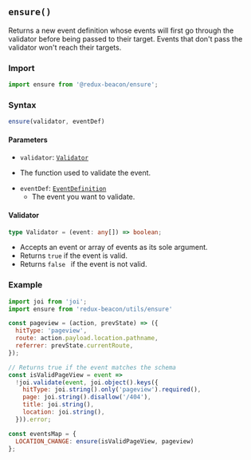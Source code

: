 ## `ensure()`

Returns a new event definition whose events will first go through the validator
before being passed to their target. Events that don't pass the validator won't
reach their targets.

### Import

```js
import ensure from '@redux-beacon/ensure';
```

### Syntax

```js
ensure(validator, eventDef)
```

#### Parameters

* `validator`: [`Validator`](#validator)
 - The function used to validate the event.
* `eventDef`: [`EventDefinition`](../api/event-definition.md)
  - The event you want to validate.

#### Validator

```typescript
type Validator = (event: any[]) => boolean;
```
 - Accepts an event or array of events as its sole argument.
 - Returns `true` if the event is valid.
 - Returns `false ` if the event is not valid.

### Example

```js
import joi from 'joi';
import ensure from 'redux-beacon/utils/ensure'

const pageview = (action, prevState) => ({
  hitType: 'pageview',
  route: action.payload.location.pathname,
  referrer: prevState.currentRoute,
});

// Returns true if the event matches the schema
const isValidPageView = event =>
  !joi.validate(event, joi.object().keys({
    hitType: joi.string().only('pageview').required(),
    page: joi.string().disallow('/404'),
    title: joi.string(),
    location: joi.string(),
  })).error;

const eventsMap = {
  LOCATION_CHANGE: ensure(isValidPageView, pageview)
};
```

